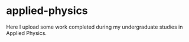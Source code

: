 # applied-physics
Here I upload some work completed during my undergraduate studies in Applied Physics.
